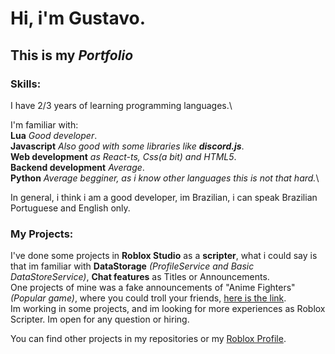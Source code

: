 # Hi, i'm Gustavo.
## This is my *Portfolio*

### Skills:
I have 2/3 years of learning programming languages.\

I'm familiar with:\
**Lua** *Good developer*.\
**Javascript** *Also good with some libraries like **discord.js***.\
**Web development** *as React-ts, Css(a bit) and HTML5*.\
**Backend development** *Average*.\
**Python** *Average begginer, as i know other languages this is not that hard.*\

In general, i think i am a good developer, im Brazilian, i can speak Brazilian Portuguese and English only.
### My Projects:
I've done some projects in **Roblox Studio** as a **scripter**, what i could say is that im familiar with **DataStorage** *(ProfileService and Basic DataStoreService)*, **Chat features** as Titles or Announcements.\
One projects of mine was a fake announcements of "Anime Fighters" *(Popular game)*, where you could troll your friends, [here is the link](https://www.roblox.com/games/7990834012/Anime-Fighters-Fake-Hatching).\
Im working in some projects, and im looking for more experiences as Roblox Scripter. Im open for any question or hiring.

You can find other projects in my repositories or my [Roblox Profile](https://www.roblox.com/users/868853621/profile).

